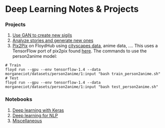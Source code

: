 # Deep Learning Notes & Projects

### Projects
1. [Use GAN to create new sigils](https://github.com/morganecf/deep-learning/tree/master/sigilizer)
2. [Analyze stories and generate new ones](https://github.com/morganecf/deep-learning/tree/master/stories)
3. [Pix2Pix](https://www.floydhub.com/morganeciot/projects/pix2pix) on FloydHub using [cityscapes data](https://www.floydhub.com/morganeciot/datasets/cityscapes), anime data, .... This uses a TensorFlow port of pix2pix found [here](https://github.com/affinelayer/pix2pix-tensorflow). The commands to use the person2anime model:
```
# Train
floyd run --gpu --env tensorflow-1.4 --data morganeciot/datasets/person2anime/1:input "bash train_person2anime.sh"
# Test
floyd run --gpu --env tensorflow-1.4 --data morganeciot/datasets/person2anime/1:input "bash test_person2anime.sh"
```

### Notebooks
1. [Deep learning with Keras](https://github.com/morganecf/deep-learning/tree/master/notebooks/keras-notebooks)
2. [Deep learning for NLP](https://github.com/morganecf/deep-learning/tree/master/notebooks/nlp)
3. [Miscellaneous](https://github.com/morganecf/deep-learning/tree/master/notebooks/misc)
